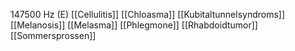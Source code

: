 147500 Hz (E)
[[Cellulitis]]
[[Chloasma]]
[[Kubitaltunnelsyndroms]]
[[Melanosis]]
[[Melasma]]
[[Phlegmone]]
[[Rhabdoidtumor]]
[[Sommersprossen]]